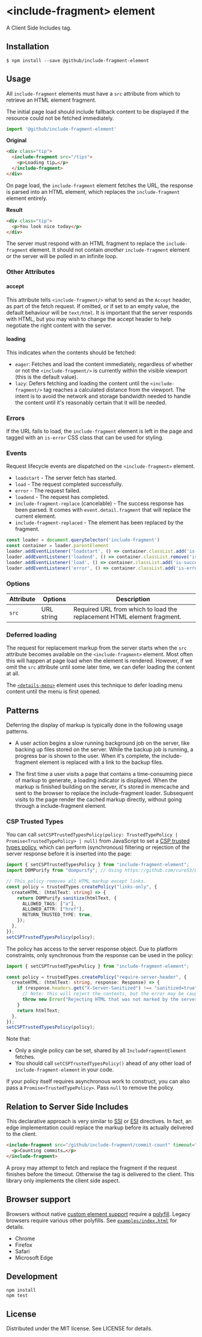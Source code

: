 # &lt;include-fragment&gt; element

A Client Side Includes tag.

## Installation

```
$ npm install --save @github/include-fragment-element
```

## Usage

All `include-fragment` elements must have a `src` attribute from which to retrieve an HTML element fragment.

The initial page load should include fallback content to be displayed if the resource could not be fetched immediately.

```js
import '@github/include-fragment-element'
```

**Original**

``` html
<div class="tip">
  <include-fragment src="/tips">
    <p>Loading tip…</p>
  </include-fragment>
</div>
```

On page load, the `include-fragment` element fetches the URL, the response is parsed into an HTML element, which replaces the `include-fragment` element entirely.

**Result**

``` html
<div class="tip">
  <p>You look nice today</p>
</div>
```

The server must respond with an HTML fragment to replace the `include-fragment` element. It should not contain _another_ `include-fragment` element or the server will be polled in an infinite loop.

### Other Attributes

#### accept

This attribute tells `<include-fragment/>` what to send as the `Accept` header, as part of the fetch request. If omitted, or if set to an empty value, the default behaviour will be `text/html`. It is important that the server responds with HTML, but you may wish to change the accept header to help negotiate the right content with the server.

#### loading

This indicates _when_ the contents should be fetched:

 - `eager`: Fetches and load the content immediately, regardless of whether or not the `<include-fragment/>` is currently within the visible viewport (this is the default value).
 - `lazy`: Defers fetching and loading the content until the `<include-fragment/>` tag reaches a calculated distance from the viewport. The intent is to avoid the network and storage bandwidth needed to handle the content until it's reasonably certain that it will be needed.

### Errors

If the URL fails to load, the `include-fragment` element is left in the page and tagged with an `is-error` CSS class that can be used for styling.

### Events

Request lifecycle events are dispatched on the `<include-fragment>` element.

- `loadstart` - The server fetch has started.
- `load` - The request completed successfully.
- `error` - The request failed.
- `loadend` - The request has completed.
- `include-fragment-replace` (cancelable) - The success response has been parsed. It comes with `event.detail.fragment` that will replace the current element.
- `include-fragment-replaced` - The element has been replaced by the fragment.

```js
const loader = document.querySelector('include-fragment')
const container = loader.parentElement
loader.addEventListener('loadstart', () => container.classList.add('is-loading'))
loader.addEventListener('loadend', () => container.classList.remove('is-loading'))
loader.addEventListener('load', () => container.classList.add('is-success'))
loader.addEventListener('error', () => container.classList.add('is-error'))
```

### Options

Attribute      | Options                        | Description
---            | ---                            | ---
`src`          | URL string                     | Required URL from which to load the replacement HTML element fragment.


### Deferred loading

The request for replacement markup from the server starts when the `src` attribute becomes available on the `<include-fragment>` element. Most often this will happen at page load when the element is rendered. However, if we omit the `src` attribute until some later time, we can defer loading the content at all.

The [`<details-menu>`][menu] element uses this technique to defer loading menu content until the menu is first opened.

[menu]: https://github.com/github/details-menu-element

## Patterns

Deferring the display of markup is typically done in the following usage patterns.

- A user action begins a slow running background job on the server, like backing up files stored on the server. While the backup job is running, a progress bar is shown to the user. When it's complete, the include-fragment element is replaced with a link to the backup files.

- The first time a user visits a page that contains a time-consuming piece of markup to generate, a loading indicator is displayed. When the markup is finished building on the server, it's stored in memcache and sent to the browser to replace the include-fragment loader. Subsequent visits to the page render the cached markup directly, without going through a include-fragment element.

### CSP Trusted Types

You can call `setCSPTrustedTypesPolicy(policy: TrustedTypePolicy | Promise<TrustedTypePolicy> | null)` from JavaScript to set a [CSP trusted types policy](https://web.dev/trusted-types/), which can perform (synchronous) filtering or rejection of the server response before it is inserted into the page:

```ts
import { setCSPTrustedTypesPolicy } from "include-fragment-element";
import DOMPurify from "dompurify"; // Using https://github.com/cure53/DOMPurify

// This policy removes all HTML markup except links.
const policy = trustedTypes.createPolicy("links-only", {
  createHTML: (htmlText: string) => {
    return DOMPurify.sanitize(htmlText, {
      ALLOWED_TAGS: ["a"],
      ALLOWED_ATTR: ["href"],
      RETURN_TRUSTED_TYPE: true,
    });
  },
});
setCSPTrustedTypesPolicy(policy);
```

The policy has access to the server response object. Due to platform constraints, only synchronous from the response can be used in the policy:

```ts
import { setCSPTrustedTypesPolicy } from "include-fragment-element";

const policy = trustedTypes.createPolicy("require-server-header", {
  createHTML: (htmlText: string, response: Response) => {
    if (response.headers.get("X-Server-Sanitized") !== "sanitized=true") {
      // Note: this will reject the contents, but the error may be caught before it shows in the JS console.
      throw new Error("Rejecting HTML that was not marked by the server as sanitized.");
    }
    return htmlText;
  },
});
setCSPTrustedTypesPolicy(policy);
```

Note that:

- Only a single policy can be set, shared by all `IncludeFragmentElement` fetches.
- You should call `setCSPTrustedTypesPolicy()` ahead of any other load of `include-fragment-element` in your code.

If your policy itself requires asynchronous work to construct, you can also pass a `Promise<TrustedTypePolicy>`. Pass `null` to remove the policy.

## Relation to Server Side Includes

This declarative approach is very similar to [SSI](http://en.wikipedia.org/wiki/Server_Side_Includes) or [ESI](http://en.wikipedia.org/wiki/Edge_Side_Includes) directives. In fact, an edge implementation could replace the markup before its actually delivered to the client.

``` html
<include-fragment src="/github/include-fragment/commit-count" timeout="100">
  <p>Counting commits…</p>
</include-fragment>
```

A proxy may attempt to fetch and replace the fragment if the request finishes before the timeout. Otherwise the tag is delivered to the client. This library only implements the client side aspect.

## Browser support

Browsers without native [custom element support][support] require a [polyfill][]. Legacy browsers require various other polyfills. See [`examples/index.html`][example] for details.

[example]: https://github.com/github/include-fragment-element/blob/master/examples/index.html#L5-L14

- Chrome
- Firefox
- Safari
- Microsoft Edge

[support]: https://caniuse.com/#feat=custom-elementsv1
[polyfill]: https://github.com/webcomponents/custom-elements

## Development

```
npm install
npm test
```

## License

Distributed under the MIT license. See LICENSE for details.
